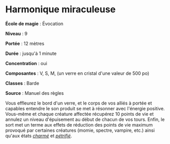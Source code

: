 # Harmonique miraculeuse

**École de magie** : Évocation

**Niveau** : 9

**Portée** : 12 mètres

**Durée** : jusqu'à 1 minute

**Concentration** : oui

**Composantes** : V, S, M, (un verre en cristal d'une valeur de 500 po)

**Classes** : Barde

**Source** : Manuel des règles

Vous effleurez le bord d'un verre, et le corps de vos alliés à portée et capables entendre le son produit se met à résonner avec l'énergie positive. Vous-même et chaque créature affectée récupérez 10 points de vie et annulez un niveau d'épuisement au début de chacun de vos tours. Enfin, le sort met un terme aux effets de réduction des points de vie maximum provoqué par certaines créatures (momie, spectre, vampire, etc.) ainsi qu'aux états [_charmé_](/gerer-la-sante-du-personnage/#charme) et [_pétrifié_](/gerer-la-sante-du-personnage/#petrifie).
